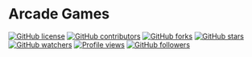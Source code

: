 # Arcade Games

[![GitHub license](https://img.shields.io/github/license/sinjoysaha/arcade-games.svg)](https://github.com/sinjoysaha/arcade-games/blob/master/LICENSE)
[![GitHub contributors](https://img.shields.io/github/contributors/sinjoysaha/arcade-games.svg)](https://GitHub.com/sinjoysaha/arcade-games/graphs/contributors/)
[![GitHub forks](https://img.shields.io/github/forks/sinjoysaha/arcade-games.svg)](https://GitHub.com/sinjoysaha/arcade-games/network/)
[![GitHub stars](https://img.shields.io/github/stars/sinjoysaha/arcade-games.svg)](https://GitHub.com/sinjoysaha/arcade-games/stargazers/)
[![GitHub watchers](https://img.shields.io/github/watchers/sinjoysaha/arcade-games.svg)](https://GitHub.com/sinjoysaha/arcade-games/watchers/)
[![Profile views](https://gpvc.arturio.dev/sinjoysaha)](https://GitHub.com/sinjoysaha/)
[![GitHub followers](https://img.shields.io/github/followers/sinjoysaha.svg)](https://github.com/sinjoysaha?tab=followers)
